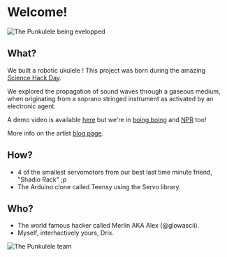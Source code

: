 Welcome!
========

![The Punkulele being evelopped](http://farm6.staticflickr.com/5495/10047609503_3742a2dd3d.jpg)


What?
-----

We built a robotic ukulele !
This project was born during the amazing [Science Hack Day](http://sf.sciencehackday.com).

We explored the propagation of sound waves through a gaseous medium,
when originating from a soprano stringed instrument as activated by
an electronic agent.

A demo video is available [here](http://youtu.be/mMed1_d50ag) but we're in [boing boing](boingboing.net/2013/12/03/video-of-2013-science-hack-day.html) and [NPR](blogs.kqed.org/science/video/200-geeks-24-hours-science-hack-day) too!


More info on the artist [blog page](http://www.alexglow.com/punkulele).

How?
----

* 4 of the smallest servomotors from our best last time minute friend, "Shadio Rack" ;p
* The Arduino clone called Teensy using the Servo library.

Who?
----

* The world famous hacker called Merlin AKA Alex (@glowascii).
* Myself, interhactively yours, Drix.


![The Punkulele team](http://farm3.staticflickr.com/2820/10047589226_0196811919.jpg)
